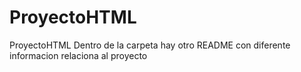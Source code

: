 # ProyectoHTML
ProyectoHTML
Dentro de la carpeta hay otro README con diferente informacion relaciona al proyecto
